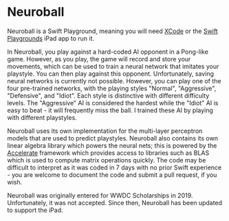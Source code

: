# Neuroball
Neuroball is a Swift Playground, meaning you will need [XCode](https://developer.apple.com/xcode/) or the [Swift Playgrounds](https://www.apple.com/au/swift/playgrounds/) iPad app to run it.

In Neuroball, you play against a hard-coded AI opponent in a Pong-like game. However, as you play, the game will record and store your movements, which can be used to train a neural network that imitates your playstyle. You can then play against this opponent. Unfortunately, saving neural networks is currently not possible. However, you can play one of the four pre-trained networks, with the playing styles "Normal", "Aggressive", "Defensive", and "Idiot". Each style is distinctive with different difficulty levels. The "Aggressive" AI is considered the hardest while the "Idiot" AI is easy to beat - it will frequently miss the ball. I trained these AI by playing with different playstyles.

Neuroball uses its own implementation for the multi-layer perceptron models that are used to predict playstyles. Neuroball also contains its own linear algebra library which powers the neural nets; this is powered by the [Accelerate](https://developer.apple.com/documentation/accelerate) framework which provides access to libraries such as BLAS which is used to compute matrix operations quickly. The code may be difficult to interpret as it was coded in 7 days with no prior Swift experience - you are welcome to document the code and submit a pull request, if you wish.

Neuroball was originally entered for WWDC Scholarships in 2019. Unfortunately, it was not accepted. Since then, Neuroball has been updated to support the iPad.
